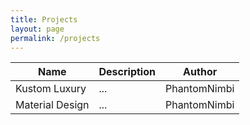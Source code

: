 ```yaml
---
title: Projects
layout: page
permalink: /projects
---
```



| Name | Description | Author |
| --- | --- | --- |
| Kustom Luxury | ... | PhantomNimbi |
| Material Design | ... | PhantomNimbi |